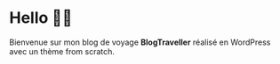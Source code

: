 # Hello 👋🏼

Bienvenue sur mon blog de voyage **BlogTraveller** réalisé en WordPress avec un thème from scratch.
